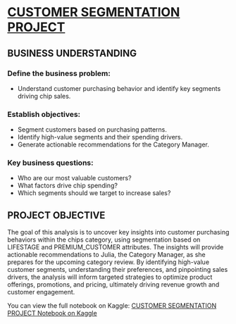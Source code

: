 # [CUSTOMER SEGMENTATION PROJECT](#customer-segmentation-project)

## BUSINESS UNDERSTANDING
### Define the business problem: 
- Understand customer purchasing behavior and identify key segments driving chip sales.

### Establish objectives:
- Segment customers based on purchasing patterns.
- Identify high-value segments and their spending drivers.
- Generate actionable recommendations for the Category Manager.

### Key business questions:
- Who are our most valuable customers?
- What factors drive chip spending?
- Which segments should we target to increase sales?


## PROJECT OBJECTIVE

The goal of this analysis is to uncover key insights into customer purchasing behaviors within the chips category, using segmentation based on LIFESTAGE and PREMIUM_CUSTOMER attributes. The insights will provide actionable recommendations to Julia, the Category Manager, as she prepares for the upcoming category review. By identifying high-value customer segments, understanding their preferences, and pinpointing sales drivers, the analysis will inform targeted strategies to optimize product offerings, promotions, and pricing, ultimately driving revenue growth and customer engagement.

You can view the full notebook on Kaggle: [CUSTOMER SEGMENTATION PROJECT Notebook on Kaggle](https://www.kaggle.com/code/adebayoadebanjo/customer-segmentation-analysis-with-r)

